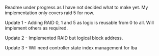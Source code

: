Readme under progress as I have not decided what to make yet. My implementation only covers raid 5 for now.

Update 1 - Adding RAID 0, 1 and 5 as logic is reusable from 0 to all. Will implement others as required.

Update 2 - Implemented RAID but logical block address. 

Update 3 - Will need controller state index management for lba
